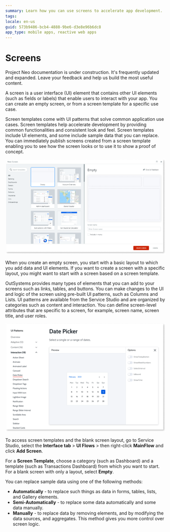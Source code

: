 ```yaml
---
summary: Learn how you can use screens to accelerate app development.
tags: 
locale: en-us
guid: 573b9486-bcb4-4888-9be6-d3e8e96b6dc8
app_type: mobile apps, reactive web apps
---
```


# Screens

<div class="info" markdown="1">

Project Neo documentation is under construction. It's frequently updated and expanded. Leave your feedback and help us build the most useful content.

</div>

A screen is a user interface (UI) element that contains other UI elements (such as fields or labels) that enable users to interact with your app. You can create an empty screen, or from a screen template for a specific use case.

Screen templates come with UI patterns that solve common application use cases. Screen templates help accelerate development by providing common functionalities and consistent look and feel. Screen templates include UI elements, and some include sample data that you can replace. You can immediately publish screens created from a screen template enabling you to see how the screen looks or to use it to show a proof of concept.

![ui screen template](images/ui-screen-template-ss.png)

When you create an empty screen, you start with a basic layout to which you add data and UI elements. If you want to create a screen with a specific layout, you might want to start with a screen based on a screen template.

OutSystems provides many types of elements that you can add to your screens such as links, tables, and buttons. You can make changes to the UI and logic of the screen using pre-built UI patterns, such as Columns and Lists. UI patterns are available from the Service Studio and are organized by categories such as content and interaction. You can define screen-level attributes that are specific to a screen, for example, screen name, screen title, and user roles.

![ui patterns](images/ui-patterns-ss.png)

To access screen templates and the blank screen layout, go to Service Studio, select the **Interface tab** > **UI Flows** > then right-click **MainFlow** and click **Add Screen**.

For a **Screen Template**, choose a category (such as Dashboard) and a template (such as Transactions Dashboard) from which you want to start.
For a blank screen with only a layout, select **Empty**.

You can replace sample data using one of the following methods:

* **Automatically** - to replace such things as data in forms, tables, lists, and Gallery elements.
* **Semi-Automatically** - to replace some data automatically and some data manually.
* **Manually** - to replace data by removing elements, and by modifying the data sources, and aggregates. This method gives you more control over screen logic.
